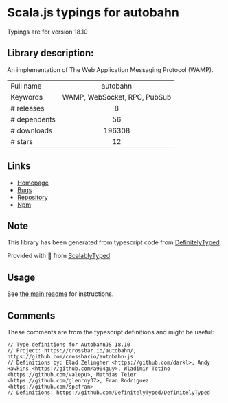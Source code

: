 
# Scala.js typings for autobahn

Typings are for version 18.10

## Library description:
An implementation of The Web Application Messaging Protocol (WAMP).

|                    |                 |
| ------------------ | :-------------: |
| Full name          | autobahn |
| Keywords           | WAMP, WebSocket, RPC, PubSub |
| # releases         | 8 |
| # dependents       | 56 |
| # downloads        | 196308 |
| # stars            | 12 |

## Links
- [Homepage](https://github.com/crossbario/autobahn-js#readme)
- [Bugs](https://github.com/crossbario/autobahn-js/issues)
- [Repository](https://github.com/crossbario/autobahn-js)
- [Npm](https://www.npmjs.com/package/autobahn)
    


## Note
This library has been generated from typescript code from [DefinitelyTyped](https://definitelytyped.org).

Provided with :purple_heart: from [ScalablyTyped](https://github.com/oyvindberg/ScalablyTyped)

## Usage
See [the main readme](../../readme.md) for instructions.

## Comments

These comments are from the typescript definitions and might be useful:
```
// Type definitions for AutobahnJS 18.10
// Project: https://crossbar.io/autobahn/, https://github.com/crossbario/autobahn-js
// Definitions by: Elad Zelingher <https://github.com/darkl>, Andy Hawkins <https://github.com/a904guy>, Wladimir Totino <https://github.com/valepu>, Mathias Teier <https://github.com/glenroy37>, Fran Rodriguez <https://github.com/spcfran>
// Definitions: https://github.com/DefinitelyTyped/DefinitelyTyped

```

